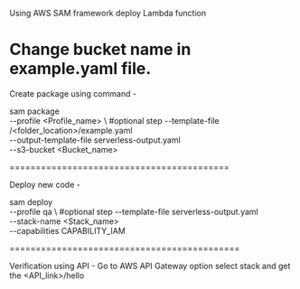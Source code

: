 Using AWS SAM framework deploy Lambda function 

Change bucket name in example.yaml file.
==========================================
Create package using command -

sam package \
   --profile <Profile_name> \       #optional step
   --template-file /<folder_location>/example.yaml \
   --output-template-file serverless-output.yaml \
   --s3-bucket <Bucket_name>

==========================================

Deploy new code -

sam deploy \
   --profile qa \                  #optional step
   --template-file serverless-output.yaml \
   --stack-name <Stack_name> \
   --capabilities CAPABILITY_IAM

============================================

Verification using API -
Go to AWS API Gateway option select stack and get the <API_link>/hello
